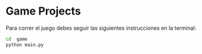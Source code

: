 # Game Projects

Para correr el juego debes seguir las siguientes instrucciones en la terminal:

```sh
cd  game
python main.py
```
